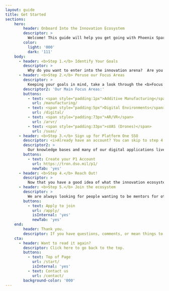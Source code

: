 ```yaml
---
layout: guide
title: Get Started
sections:
    hero:
        header: Onboard Into the Innovation Ecosystem
        descriptor: >
          Welcome! This guide will help you get going with Phoenix Spark & the innovation community at Travis
        color:
          light: '000'
          dark: '111'
    body:
      - header: <b>Step 1.</b> Identify Your Goals
        descriptor: >
          Why do you want to enter into the innovation arena?  Are you trying to solve a specific problem for your unit, launch your own team, learn to code or aquire a new toolset, enter the world of defense ventures & SBIR, or just tinker with cool tech? Knowing what your goals are will help you to navigate the wild west arena of tech in a much more intentional manner.  You might even already have everything that you need to be successful right here!
      - header: <b>Step 2.</b> Peruse our Focus Areas
        descriptor: >
          Keeping your goals in mind, take a look through the <b>Focus Areas</b>, linked here & in the top nav bar.  Read through each section and take a look at the FAQs & knowledge bases linked therein.  Here you will find quick descriptions of various ongoing projects, their intended outcomes, and most importantly, contact information for the government POCs who have walked the path already. <br /><br /><b>Note: If you cannot login to the knowledge bases, accomplish Step 3 (below) before this step.</b>
        descriptor2: 'Our Main Focus Areas:'
        buttons:
          - text: <span style="padding:1px">Additive Manufacturing</span>
            url: /manufacturing/
          - text: <span style="padding:5px">Digital Environments</span>
            url: /digital/
          - text: <span style="padding:73px">AR/VR</span>
            url: /arvr/
          - text: <span style="padding:33px">sUAS (Drones)</span>
            url: /suas/
      - header: <b>Step 3.</b> Sign up for Platform One SSO
        descriptor: <i>Already have an account? You can skip to step 4.</i>
        descriptor2: >
          Our knowledge bases and many of our digital applications live within the DoD Platform One (P1) environment. In order to access our knowledge bases, chat functions, or any other mission apps, you will need a P1 is the Single Sign On (SSO) account. This allows you to work on any device, in any of the mission apps (like Puckboard, Mattermost, & Widow) using a single password or CAC. All of this is available to anyone with a .mil email and CAC card. <br><br> Use the button below to find our step by step guide to creating your P1 account. <br /><br /><b>Note: This link takes you to an a different site, which, while looking suspiciously almost identical to this site, is not the same page.</b>
        buttons:
          - text: Create your P1 Account
            url: https://tron.dso.mil/p1/
            newTab: 'yes'
      - header: <b>Step 4.</b> Reach Out!
        descriptor: > 
          Now that you have a good idea of what the innovation ecosystem looks like, it is time to get involved!  If you already found a contact in our knowledge base that is addressing your problem, feel free to send that individual a direct message to ask questions.  Otherwise, swing by the Spark lab in the center of the 6th ARS building during our walk-in hours on Friday afternoons & we can triage together. 
      - header: <b>Step 5.</b> Join the ecosystem
        descriptor: > 
          We are always looking for people wanting to be mentors for others, key innovators in functional areas, subject matter experts in our focus areas, and even full-time employees.  If joining this community feels interesting to you in any way, then fill out our application form below!  
        buttons:
          - text: Apply to join
            url: /apply/
            isInternal: 'yes'
            newTab: 'yes'
    end:
        header: Thank you.
        descriptor: If you have questions, comments, or mean things to say, send us an email or come by on Friday afternoons to chat!
    cta:
      - header: Want to read it again?
        descriptor: Click here to go back to the top.
        buttons:
          - text: Top of Page
            url: /start/
            isInternal: 'yes'
          - text: Contact us
            url: /contact/
        background-color: '000'
---
```



